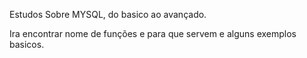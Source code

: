 Estudos Sobre MYSQL, do basico ao avançado. 

Ira encontrar nome de funções e para que servem e alguns exemplos basicos. 